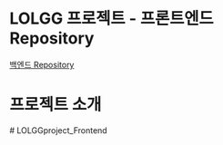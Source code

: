 # LOLGG 프로젝트 - 프론트엔드 Repository

[백엔드 Repository](https://github.com/UOUGaonnuri/lolcommunity)
# 프로젝트 소개

#   L O L G G p r o j e c t _ F r o n t e n d  
 